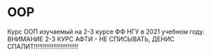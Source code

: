 # OOP
Курс ООП изучаемый на 2-3 курсе ФФ НГУ в 2021 учебном году.
ВНИМАНИЕ 2-3 КУРС АФТИ - НЕ СПИСЫВАТЬ, ДЕНИС СПАЛИТ!!!!!!!!!!!!!!!!!!!!!!!!!

